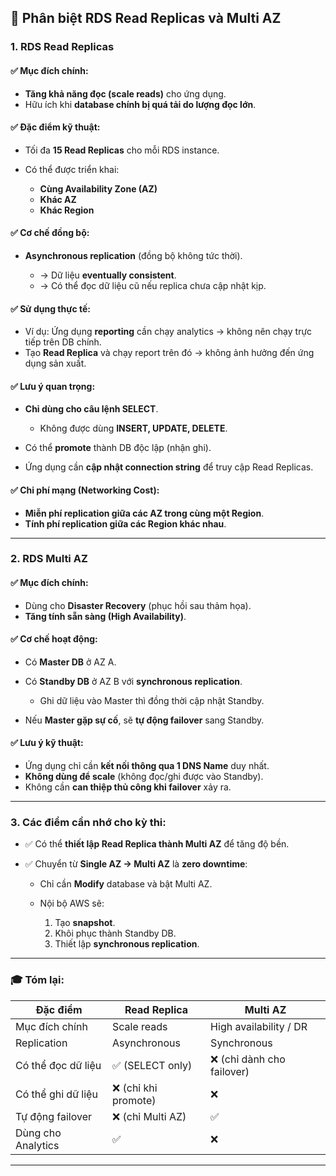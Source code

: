 ## 🧠 **Phân biệt RDS Read Replicas và Multi AZ**

### **1. RDS Read Replicas**

#### ✅ **Mục đích chính**:

* **Tăng khả năng đọc (scale reads)** cho ứng dụng.
* Hữu ích khi **database chính bị quá tải do lượng đọc lớn**.

#### ✅ **Đặc điểm kỹ thuật**:

* Tối đa **15 Read Replicas** cho mỗi RDS instance.
* Có thể được triển khai:

  * **Cùng Availability Zone (AZ)**
  * **Khác AZ**
  * **Khác Region**

#### ✅ **Cơ chế đồng bộ**:

* **Asynchronous replication** (đồng bộ không tức thời).

  * → Dữ liệu **eventually consistent**.
  * → Có thể đọc dữ liệu cũ nếu replica chưa cập nhật kịp.

#### ✅ **Sử dụng thực tế**:

* Ví dụ: Ứng dụng **reporting** cần chạy analytics → không nên chạy trực tiếp trên DB chính.
* Tạo **Read Replica** và chạy report trên đó → không ảnh hưởng đến ứng dụng sản xuất.

#### ✅ **Lưu ý quan trọng**:

* **Chỉ dùng cho câu lệnh SELECT**.

  * Không được dùng **INSERT, UPDATE, DELETE**.
* Có thể **promote** thành DB độc lập (nhận ghi).
* Ứng dụng cần **cập nhật connection string** để truy cập Read Replicas.

#### ✅ **Chi phí mạng (Networking Cost)**:

* **Miễn phí replication giữa các AZ trong cùng một Region**.
* **Tính phí replication giữa các Region khác nhau**.

---

### **2. RDS Multi AZ**

#### ✅ **Mục đích chính**:

* Dùng cho **Disaster Recovery** (phục hồi sau thảm họa).
* **Tăng tính sẵn sàng (High Availability)**.

#### ✅ **Cơ chế hoạt động**:

* Có **Master DB** ở AZ A.
* Có **Standby DB** ở AZ B với **synchronous replication**.

  * Ghi dữ liệu vào Master thì đồng thời cập nhật Standby.
* Nếu **Master gặp sự cố**, sẽ **tự động failover** sang Standby.

#### ✅ **Lưu ý kỹ thuật**:

* Ứng dụng chỉ cần **kết nối thông qua 1 DNS Name** duy nhất.
* **Không dùng để scale** (không đọc/ghi được vào Standby).
* Không cần **can thiệp thủ công khi failover** xảy ra.

---

### **3. Các điểm cần nhớ cho kỳ thi**:

* ✅ Có thể **thiết lập Read Replica thành Multi AZ** để tăng độ bền.
* ✅ Chuyển từ **Single AZ → Multi AZ** là **zero downtime**:

  * Chỉ cần **Modify** database và bật Multi AZ.
  * Nội bộ AWS sẽ:

    1. Tạo **snapshot**.
    2. Khôi phục thành Standby DB.
    3. Thiết lập **synchronous replication**.

---

### 🎓 **Tóm lại**:

| Đặc điểm           | Read Replica        | Multi AZ                  |
| ------------------ | ------------------- | ------------------------- |
| Mục đích chính     | Scale reads         | High availability / DR    |
| Replication        | Asynchronous        | Synchronous               |
| Có thể đọc dữ liệu | ✅ (SELECT only)     | ❌ (chỉ dành cho failover) |
| Có thể ghi dữ liệu | ❌ (chỉ khi promote) | ❌                         |
| Tự động failover   | ❌ (chỉ Multi AZ)    | ✅                         |
| Dùng cho Analytics | ✅                   | ❌                         |

---

